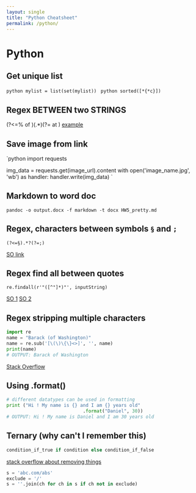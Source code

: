 ```yaml
--- 
layout: single
title: "Python Cheatsheet"
permalink: /python/
---
```


# Python

## Get unique list

`python
mylist = list(set(mylist))
`
`python
sorted([*{*c}])
`

## Regex BETWEEN two STRINGS

(?<=% of )(.*)(?= at )
[example](https://www.regextester.com/96872)

## Save image from link

`python
import requests

img_data = requests.get(image_url).content
with open('image_name.jpg', 'wb') as handler:
    handler.write(img_data)
`

## Markdown to word doc

```console
pandoc -o output.docx -f markdown -t docx HW5_pretty.md
```

## Regex, characters between symbols `§` and `;`

`(?<=§).*?(?=;)`

[SO link](https://stackoverflow.com/questions/3335562/regex-to-select-everything-between-two-characters)

## Regex find all between quotes

`re.findall(r'"([^"]*)"', inputString)`

[SO 1](https://stackoverflow.com/questions/22735440/extract-a-string-between-double-quotes)
[SO 2](https://stackoverflow.com/questions/2947502/getting-dialogue-snippets-from-text-using-regular-expressions)

## Regex stripping multiple characters

```python
import re
name = "Barack (of Washington)"
name = re.sub('[\(\)\{\}<>]', '', name)
print(name)
# OUTPUT: Barack of Washington
```
[Stack Overflow](https://stackoverflow.com/questions/3900054/python-strip-multiple-characters)


## Using .format()

```python
# different datatypes can be used in formatting 
print ("Hi ! My name is {} and I am {} years old"
                            .format("Daniel", 30)) 
# OUTPUT: Hi ! My name is Daniel and I am 30 years old
```

## Ternary (why can't I remember this)
```python
condition_if_true if condition else condition_if_false
```

[stack overflow about removing things](https://stackoverflow.com/questions/1276764/stripping-everything-but-alphanumeric-chars-from-a-string-in-python)
```python
s = 'abc.com/abs'
exclude = '/'
s = ''.join(ch for ch in s if ch not in exclude)
```

